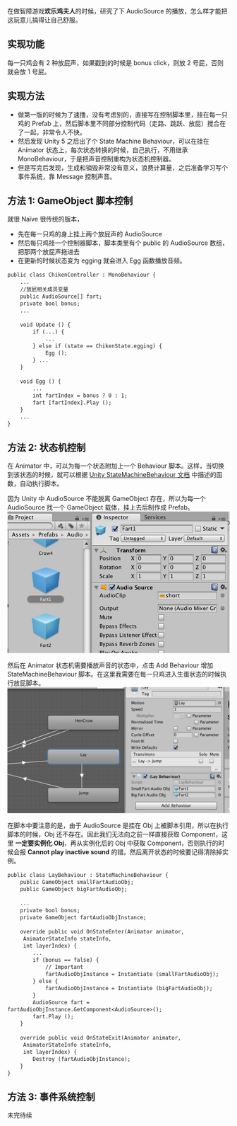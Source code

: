 
在做智障游戏**欢乐鸡夫人**的时候，研究了下 AudioSource 的播放，怎么样才能把这玩意儿搞得让自己舒服。

## 实现功能
每一只鸡会有 2 种放屁声，如果戳到的时候是 bonus click，则放 2 号屁，否则就会放 1 号屁。

## 实现方法
- 做第一版的时候为了速撸，没有考虑别的，直接写在控制脚本里，挂在每一只鸡的 Prefab 上，然后脚本里不同部分控制代码（走路、跳跃、放屁）搅合在了一起，非常令人不快。
- 然后发现 Unity 5 之后出了个 State Machine Behaviour，可以在挂在 Animator 状态上，每次状态转换的时候，自己执行，不用继承 MonoBehaviour，于是把声音控制重构为状态机控制器。
- 但是写完后发现，生成和销毁非常没有意义，浪费计算量，之后准备学习写个事件系统，靠 Message 控制声音。

## 方法 1: GameObject 脚本控制
就很 Naïve 很传统的版本，
- 先在每一只鸡的身上挂上两个放屁声的 AudioSource
- 然后每只鸡挂一个控制器脚本，脚本类里有个 public 的 AudioSource 数组，把那两个放屁声拖进去
- 在更新的时候状态变为 egging 就会进入 Egg 函数播放音频。

```
public class ChikenController : MonoBehaviour {
	...
	//放屁相关成员变量
	public AudioSource[] fart;
	private bool bonus;
	...

	void Update () {
		if (...) {
			...
		} else if (state == ChikenState.egging) {
			Egg ();
		} ...
	}

	void Egg () {
		...
		int fartIndex = bonus ? 0 : 1;
		fart [fartIndex].Play ();
	}
	...
}

```

## 方法 2: 状态机控制
在 Animator 中，可以为每一个状态附加上一个 Behaviour 脚本。这样，当切换到该状态的时候，就可以根据
[Unity StateMachineBehaviour 文档](https://docs.unity3d.com/ScriptReference/StateMachineBehaviour.html) 中描述的函数，自动执行脚本。

因为 Unity 中 AudioSource 不能脱离 GameObject 存在，所以为每一个 AudioSource 找一个 GameObject 载体，挂上去后制作成 Prefab。
![](/img/in-post/2017-12-16-unity-state-machine-audio/fart-inspector.png)

然后在 Animator 状态机需要播放声音的状态中，点击 Add Behaviour 增加 StateMachineBehaviour 脚本。在这里我需要在每一只鸡进入生蛋状态的时候执行放屁脚本。
![](/img/in-post/2017-12-16-unity-state-machine-audio/add-behaviour.png)

在脚本中要注意的是，由于 AudioSource 是挂在 Obj 上被脚本引用，所以在执行脚本的时候，Obj 还不存在。因此我们无法向之前一样直接获取 Component，这里 **一定要实例化 Obj**，再从实例化后的 Obj 中获取 Component，否则执行的时候会报 **Cannot play inactive sound** 的错。然后离开状态的时候要记得清除掉实例。

```
public class LayBehaviour : StateMachineBehaviour {
	public GameObject smallFartAudioObj;
	public GameObject bigFartAudioObj;

	...
	private bool bonus;
	private GameObject fartAudioObjInstance;

	override public void OnStateEnter(Animator animator,
	 AnimatorStateInfo stateInfo, 
	 int layerIndex) {
		...
		if (bonus == false) {
			// Important
			fartAudioObjInstance = Instantiate (smallFartAudioObj);
		} else {
			fartAudioObjInstance = Instantiate (bigFartAudioObj);
		}
		AudioSource fart = fartAudioObjInstance.GetComponent<AudioSource>();
		fart.Play ();
	}

	override public void OnStateExit(Animator animator,
	 AnimatorStateInfo stateInfo, 
	 int layerIndex) {
		Destroy (fartAudioObjInstance);
	}
}

```

## 方法 3: 事件系统控制
未完待续